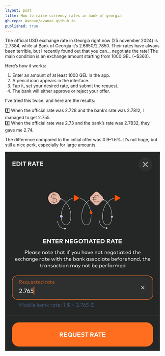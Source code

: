 ```yaml
---
layout: post
title: How to raise currency rates in bank of georgia
gh-repo: Avonae/avanae.github.io
published: true
---
```


The official USD exchange rate in Georgia right now (25 november 2024) is 2.7384, while at Bank of Georgia it’s 2.6850/2.7850. Their rates have always been terrible, but I recently found out that you can… negotiate the rate! The main condition is an exchange amount starting from 1000 GEL (~$360).

Here’s how it works:

1. Enter an amount of at least 1000 GEL in the app.  
2. A pencil icon appears in the interface.  
3. Tap it, set your desired rate, and submit the request.  
4. The bank will either approve or reject your offer.

I’ve tried this twice, and here are the results:

1️⃣ When the official rate was 2.728 and the bank’s rate was 2.7812, I managed to get 2.755.  
2️⃣ When the official rate was 2.73 and the bank’s rate was 2.7832, they gave me 2.74.  

The difference compared to the initial offer was 0.9–1.6%. It’s not huge, but still a nice perk, especially for large amounts.

![Here’s how you can negotiate with the bank directly in the app](/assets/img/bank-of-georgia.png)